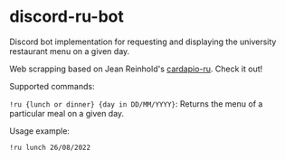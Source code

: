 # discord-ru-bot

Discord bot implementation for requesting and displaying the university restaurant menu on a given day.

Web scrapping based on Jean Reinhold's [cardapio-ru](https://github.com/Jean-Reinhold/cardapio-ru). Check it out!

Supported commands:

```!ru {lunch or dinner} {day in DD/MM/YYYY}```: Returns the menu of a particular meal on a given day.

Usage example:

```!ru lunch 26/08/2022```
